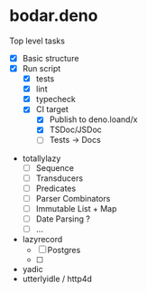 # bodar.deno

Top level tasks
* [x] Basic structure
* [x] Run script
  * [x] tests
  * [x] lint
  * [x] typecheck
  * [x] CI target
    * [x] Publish to deno.loand/x
    * [x] TSDoc/JSDoc
    * [ ] Tests -> Docs

* totallylazy
  * [ ] Sequence
  * [ ] Transducers
  * [ ] Predicates
  * [ ] Parser Combinators
  * [ ] Immutable List + Map
  * [ ] Date Parsing ?
  * [ ] ...
* lazyrecord
  * [ ] Postgres
  * [ ] 
* yadic
* utterlyidle / http4d
